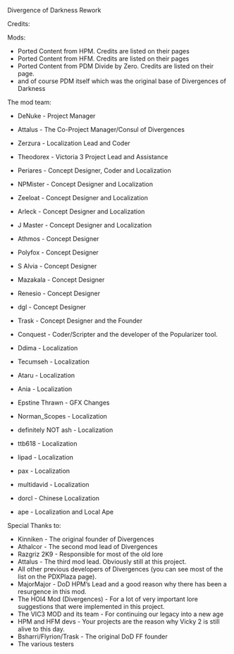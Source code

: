 Divergence of Darkness Rework

Credits:

Mods:
- Ported Content from HPM. Credits are listed on their pages
- Ported Content from HFM. Credits are listed on their pages
- Ported Content from PDM Divide by Zero. Credits are listed on their page.
- and of course PDM itself which was the original base of Divergences of Darkness

The mod team:

-  DeNuke - Project Manager
-  Attalus - The Co-Project Manager/Consul of Divergences
-  Zerzura - Localization Lead and Coder

-  Theodorex - Victoria 3 Project Lead and Assistance
-  Periares - Concept Designer, Coder and Localization
-  NPMister - Concept Designer and Localization
-  Zeeloat - Concept Designer and Localization
-  Arleck - Concept Designer and Localization
-  J Master - Concept Designer and Localization
-  Athmos - Concept Designer
-  Polyfox - Concept Designer
-  S Alvia - Concept Designer 
-  Mazakala - Concept Designer
-  Renesio - Concept Designer
-  dgl - Concept Designer
-  Trask - Concept Designer and the Founder
-  Conquest - Coder/Scripter and the developer of the Popularizer tool.
-  Ddima - Localization
-  Tecumseh - Localization
-  Ataru - Localization
-  Ania - Localization
-  Epstine Thrawn - GFX Changes
-  Norman_Scopes - Localization
-  definitely NOT ash - Localization
-  ttb618 - Localization
-  lipad - Localization
-  pax - Localization
-  multidavid - Localization
-  dorcl - Chinese Localization
-  ape - Localization and Local Ape

Special Thanks to:

- Kinniken - The original founder of Divergences
- Athalcor - The second mod lead of Divergences
- Razgriz 2K9 - Responsible for most of the old lore
- Attalus - The third mod lead. Obviously still at this project.
- All other previous developers of Divergences (you can see most of the list on the PDXPlaza page).
- MajorMajor - DoD HPM’s Lead and a good reason why there has been a resurgence in this mod.
- The HOI4 Mod (Divergences) - For a lot of very important lore suggestions that were implemented in this project.
- The VIC3 MOD and its team - For continuing our legacy into a new age
- HPM and HFM devs - Your projects are the reason why Vicky 2 is still alive to this day.
- Bsharri/Flyrion/Trask - The original DoD FF founder
- The various testers
